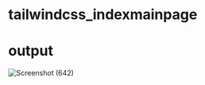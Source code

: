 # tailwindcss_indexmainpage
# output

![Screenshot (642)](https://github.com/sunarsudan/tailwindcss_indexmainpage/assets/121763367/e67df807-1656-4319-abb9-2300a6860a50)
